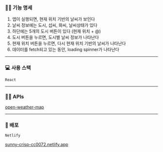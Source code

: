 ### ✍🏻 기능 명세

1. 앱이 실행되면, 현재 위치 기반의 날씨가 보인다
2. 날씨 정보에는 도시, 섭씨, 화씨, 날씨상태가 있다
3. 하단에는 5개의 도시 버튼이 있다 (현재 위치 + @)
4. 도시 버튼을 누르면, 도시별 날씨 정보가 나타난다
5. 현재 위치 버튼을 누르면, 다시 현재 위치 기반의 날씨가 나타난다
6. 데이터를 fetch되고 있는 동안, loading spinner가 나타난다

---

### 💻 사용 스택

`React`

---


### 🤙🏻 APIs

[open-weather-map](https://openweathermap.org/api)

---

### 🎨 배포

`Netlify`

[sunny-crisp-cc0072.netlify.app](https://sunny-crisp-cc0072.netlify.app/)

